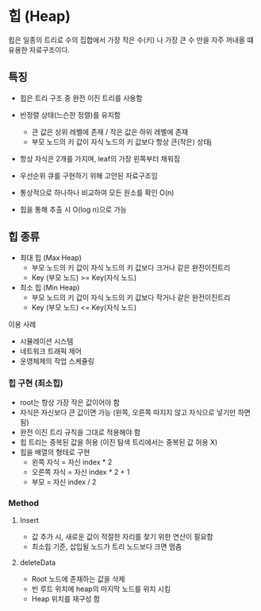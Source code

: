 # 힙 (Heap)

힙은 일종의 트리로 수의 집합에서 가장 작은 수(키) 나 가장 큰 수 만을 자주 꺼내올 떄 유용한 자료구조이다.

## 특징
* 힙은 트리 구조 중 완전 이진 트리를 사용함
* 반정렬 상태(느슨한 정렬)를 유지함
  * 큰 값은 상위 레벨에 존재 / 작은 값은 하위 레벨에 존재
  * 부모 노드의 키 값이 자식 노드의 키 값보다 항상 큰(작은) 상태j
* 항상 자식은 2개를 가지며, leaf의 가장 왼쪽부터 채워짐
* 우선순위 큐를 구현하기 위해 고안된 자료구조임

* 통상적으로 하나하나 비교하여 모든 원소를 확인 O(n)
* 힙을 통해 추출 시 O(log n)으로 가능

## 힙 종류

* 최대 힙 (Max Heap)
  * 부모 노드의 키 값이 자식 노드의 키 값보다 크거나 같은 완전이진트리
  * Key (부모 노드) >= Key(자식 노드)
* 최소 힙 (Min Heap)
  * 부모 노드의 키 값이 자식 노드의 키 값보다 작거나 같은 완전이진트리
  * Key (부모 노드) <= Key(자식 노드)


이용 사례
  * 시뮬레이션 시스템
  * 네트워크 트래픽 제어
  * 운영체제의 작업 스케쥴링

### 힙 구현 (최소힙)

* root는 항상 가장 작은 값이어야 함
* 자식은 자신보다 큰 값이면 가능
(왼쪽, 오른쪽 따지지 않고 자식으로 넣기만 하면 됨)
* 완전 이진 트리 규칙을 그대로 적용해야 함
* 힙 트리는 중복된 값을 허용
(이진 탐색 트리에서는 중복된 값 허용 X)
* 힙을 배열의 형태로 구현
  * 왼쪽 자식 = 자신 index * 2
  * 오른쪽 자식 = 자신 index * 2 + 1
  * 부모 = 자신 index / 2

### Method

1. Insert
    * 값 추가 시, 새로운 값이 적절한 자리를 찾기 위한 연산이 필요함
    * 최소힙 기준, 삽입될 노드가 트리 노드보다 크면 멈춤

2. deleteData
    * Root 노드에 존재하는 값을 삭제
    * 빈 루트 위치에 heap의 마지막 노드를 위치 시킴
    * Heap 위치를 재구성 함
